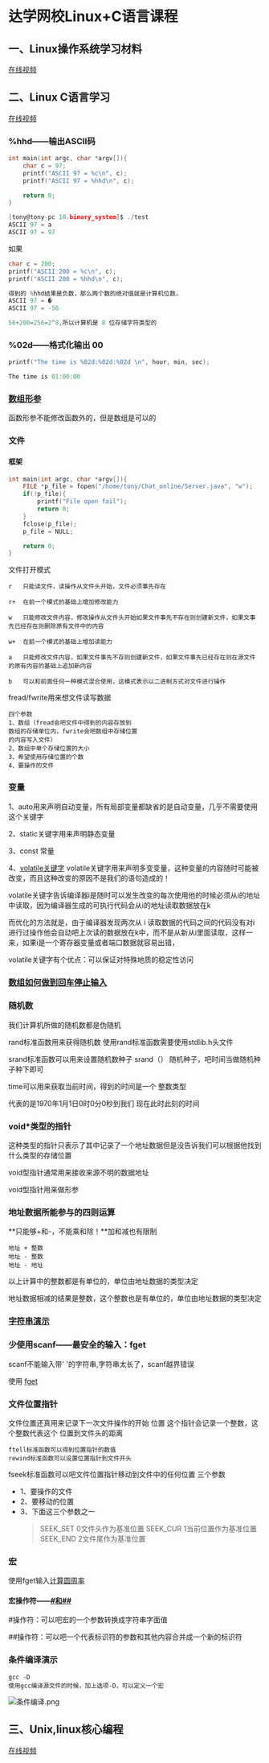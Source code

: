 # 达学网校Linux+C语言课程

## 一、Linux操作系统学习材料
[在线视频](https://www.bilibili.com/video/av69981906?p=1)

## 二、Linux C语言学习
[在线视频](https://www.bilibili.com/video/av69981906?p=31)

### %hhd——输出ASCII码
```c
int main(int argc, char *argv[]){
    char c = 97;
    printf("ASCII 97 = %c\n", c);
    printf("ASCII 97 = %hhd\n", c);

    return 0;
}

[tony@tony-pc 10.binary_system]$ ./test 
ASCII 97 = a
ASCII 97 = 97
```
如果
```c
char c = 200;
printf("ASCII 200 = %c\n", c);
printf("ASCII 200 = %hhd\n", c);

得到的 %hhd结果是负数，那么两个数的绝对值就是计算机位数，
ASCII 97 = �
ASCII 97 = -56

56+200=256=2^8,所以计算机是 8 位存储字符类型的
```

### %02d——格式化输出 00
```c
printf("The time is %02d:%02d:%02d \n", hour, min, sec);

The time is 01:00:00
```

### [数组形参](2Linux_C语言学习材料/3.code/38.array_parameter/day38.c)
函数形参不能修改函数外的，但是数组是可以的

### 文件
#### 框架
```c
int main(int argc, char *argv[]){
    FILE *p_file = fopen("/home/tony/Chat_online/Server.java", "w");
    if(!p_file){
        printf("File open fail");
        return 0;
    }
    fclose(p_file);
    p_file = NULL;

    return 0;
} 
```

文件打开模式
```
r   只能读文件，读操作从文件头开始，文件必须事先存在

r+  在前一个模式的基础上增加修改能力

w   只能修改文件内容，修改操作从文件头开始如果文件事先不存在则创建新文件，如果文事先已经存在则删除原有文件中的内容

w+  在前一个模式的基础上增加读能力

a   只能修改文件内容，如果文件事先不存则创建新文件，如果文件事先已经存在则在源文件的原有内容的基础上追加新内容
	
b   可以和前面任何一种模式混合使用，这模式表示以二进制方式对文件进行操作
```

fread/fwrite用来想文件读写数据
```
四个参数
1、数组（fread会吧文件中得到的内容存放到
数组的存储单位内，fwrite会吧数组中存储位置
的内容写入文件）
2、数组中单个存储位置的大小
3、希望使用存储位置的个数
4、要操作的文件
```

### 变量
1、auto用来声明自动变量，所有局部变量都缺省的是自动变量，几乎不需要使用这个关键字

2、static关键字用来声明静态变量  

3、const  常量

4、[volatile关键字](2Linux_C语言学习材料/3.code/45.volatile/day45.c)
volatile关键字用来声明多变变量，这种变量的内容随时可能被改变，而且这种改变的原因不是我们的语句造成的！

volatile关键字告诉编译器i是随时可以发生改变的每次使用他的时候必须从i的地址中读取，因为编译器生成的可执行代码会从i的地址读取数据放在k

而优化的方法就是，由于编译器发现两次从 i 读取数据的代码之间的代码没有对i进行过操作他会自动吧上次读的数据放在k中，而不是从新从i里面读取，这样一来，如果i是一个寄存器变量或者端口数据就容易出错，

volatile关键字有个优点：可以保证对特殊地质的稳定性访问

### [数组如何做到回车停止输入](2Linux_C语言学习材料/3.code/48.use_point/test/test.c)

### 随机数
我们计算机所做的随机数都是伪随机

rand标准函数用来获得随机数
使用rand标准函数需要使用stdlib.h头文件

srand标准函数可以用来设置随机数种子
srand（）
随机种子，吧时间当做随机种子种下即可

time可以用来获取当前时间，得到的时间是一个
整数类型

代表的是1970年1月1日0时0分0秒到我们
现在此时此刻的时间

### void*类型的指针
这种类型的指针只表示了其中记录了一个地址数据但是没告诉我们可以根据他找到什么类型的存储位置

void型指针通常用来接收来源不明的数据地址

void型指针用来做形参

### 地址数据所能参与的四则运算

**只能够+和-，不能乘和除！**加和减也有限制
```
地址 + 整数
地址 - 整数
地址 - 地址
```

以上计算中的整数都是有单位的，单位由地址数据的类型决定

地址数据相减的结果是整数，这个整数也是有单位的，单位由地址数据的类型决定

### [字符串演示](2Linux_C语言学习材料/3.code/56.string_function/day56.c)

### 少使用scanf——最安全的输入：fget
scanf不能输入带' '的字符串,字符串太长了，scanf越界错误

使用 [fget](2Linux_C语言学习材料/3.code/58.gets/day58.c)

### 文件位置指针
文件位置还真用来记录下一次文件操作的开始
位置
这个指针会记录一个整数，这个整数代表这个
位置到文件头的距离
```
ftell标准函数可以得到位置指针的数值
rewind标准函数可以设置位置指针到文件开头
```
fseek标准函数可以吧文件位置指针移动到文件中的任何位置
三个参数
- 1、要操作的文件
- 2、要移动的位置
- 3、下面这三个参数之一
    > SEEK_SET   0文件头作为基准位置
    > SEEK_CUR   1当前位置作为基准位置 
    > SEEK_END   2文件尾作为基准位置 

### 宏
使用fget输入[计算圆周率](2Linux_C语言学习材料/3.code/65.macro_compute/test/test.c)

#### 宏操作符——[#和##](2Linux_C语言学习材料/3.code/66.macro_operator/day66.c)

#操作符：可以吧宏的一个参数转换成字符串字面值

##操作符：可以吧一个代表标识符的参数和其他内容合并成一个新的标识符


### 条件编译演示
```
gcc -D
使用gcc编译源文件的时候，加上选项-D，可以定义一个宏
```
![条件编译.png](2Linux_C语言学习材料/3.code/67.if_complax/test/条件编译.png)


## 三、Unix,linux核心编程
[在线视频](https://www.bilibili.com/video/av69981906?p=92)
